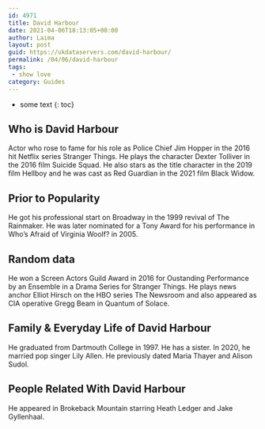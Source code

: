 ```yaml
---
id: 4971
title: David Harbour
date: 2021-04-06T18:13:05+00:00
author: Laima
layout: post
guid: https://ukdataservers.com/david-harbour/
permalink: /04/06/david-harbour
tags:
 - show love
category: Guides
---
```


* some text
{: toc}


## Who is David Harbour
                  
                  
                  
Actor who rose to fame for his role as Police Chief Jim Hopper in the 2016 hit Netflix series Stranger Things. He plays the character Dexter Tolliver in the 2016 film Suicide Squad. He also stars as the title character in the 2019 film Hellboy and he was cast as Red Guardian in the 2021 film Black Widow.
                  
              
            
              
            
                
                
                
## Prior to Popularity
                  
                  
                  
He got his professional start on Broadway in the 1999 revival of The Rainmaker. He was later nominated for a Tony Award for his performance in Who&#8217;s Afraid of Virginia Woolf? in 2005.
                  
              
            
              
            
                
                
                
## Random data
                  
                  
                  
He won a Screen Actors Guild Award in 2016 for Oustanding Performance by an Ensemble in a Drama Series for Stranger Things. He plays news anchor Elliot Hirsch on the HBO series The Newsroom and also appeared as CIA operative Gregg Beam in Quantum of Solace. 
                  
              
            
              
            
                
                
                
## Family & Everyday Life of David Harbour
                  
                  
                  
He graduated from Dartmouth College in 1997. He has a sister. In 2020, he married pop singer Lily Allen. He previously dated Maria Thayer and Alison Sudol. 
                  
              
            
              
            
                
                
                
## People Related With David Harbour
                  
                  
                  
He appeared in Brokeback Mountain starring Heath Ledger and Jake Gyllenhaal. 
                  
              
            
              
            
                
              
            
              
              
            
            
              
            
          
          
          